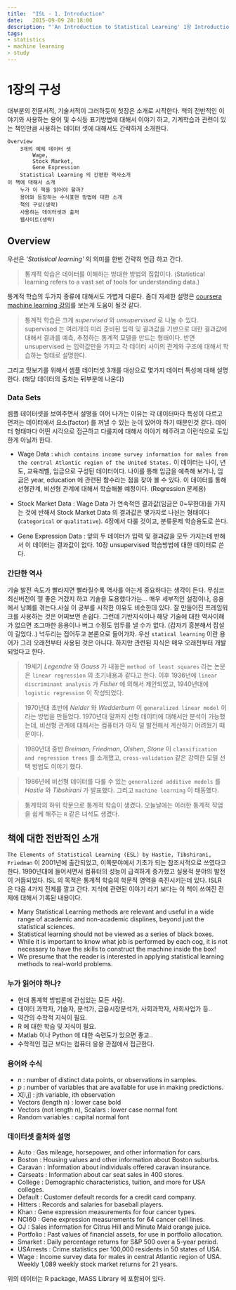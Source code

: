 ```yaml
---
title:  "ISL - 1. Introduction"
date:   2015-09-09 20:18:00
description: "'An Introduction to Statistical Learning' 1장 Introduction 공부"
tags: 
- statistics
- machine learning
- study
---
```


# 1장의 구성
대부분의 전문서적, 기술서적이 그러하듯이 첫장은 소개로 시작한다. 책의 전반적인 이야기와 사용하는 용어 및 수식등 표기방법에 대해서 이야기 하고, 기계학습과 관련이 있는 책인만큼 사용하는 데이터 셋에 대해서도 간략하게 소개한다.

	Overview
		3개의 예제 데이터 셋
			Wage, 
			Stock Market, 
			Gene Expression 
		Statistical Learning 의 간편한 역사소개
	이 책에 대해서 소개
		누가 이 책을 읽어야 할까?
		용어와 등장하는 수식표현 방법에 대한 소개
		책의 구성(생략)
		사용하는 데이터셋과 출처
		웹사이트(생략)

## Overview
우선은 *'Statistical learning'* 의 의미를 한번 간략히 언급 하고 간다.

> 통계적 학습은 데이터를 이해하는 방대한 방법의 집합이다.
> (Statistical learning refers to a vast set of tools for understanding data.)

통계적 학습의 두가지 종류에 대해서도 가볍게 다룬다. 좀더 자세한 설명은 [coursera machine learning 강의](https://class.coursera.org/ml-003/lecture/3)를 보는게 도움이 될것 같다.

> 통계적 학습은 크게 *supervised* 와 *unsupervised* 로 나눌 수 있다. 
> supervised 는 여러개의 미리 준비된 입력 및 결과값을 기반으로 대한 결과값에 대해서 결과를 예측, 추정하는 통계적 모델을 만드는 형태이다.
> 반면 unsupervised 는 입력값만을 가지고 각 데이터 사이의 관계와 구조에 대해서 학습하는 형태로 설명한다.

그리고 맛보기를 위해서 셈플 데이터셋 3개를 대상으로 몇가지 데이터 특성에 대해 설명한다.
(해당 데이터의 출처는 뒤부분에 나온다)

### Data Sets
셈플 데이터셋을 보여주면서 설명을 이어 나가는 이유는 각 데이터마다 특성이 다르고 먼저는 데이터에서 요소(factor) 를 꺼낼 수 있는 눈이 있어야 하기 때문인것 같다. 데이터 형태마다 어떤 시각으로 접근하고 다룰지에 대해서 이야기 해주려고 이런식으로 도입한게 아닐까 한다.

* Wage Data : `which contains income survey information for males from the central Atlantic region of the United States.`
이 데이터는 나이, 년도, 교육레벨, 임금으로 구성된 데이터이다.
나이를 통해 임금을 예측해 보거나,
임금은 year, education 에 관련된 함수라는 점을 찾아 볼 수 있다. 
이 데이터를 통해 선형관계, 비선형 관계에 대해서 학습해볼 예정이다. (Regression 문제용)

* Stock Market Data : Wage Data 가 연속적인 결과값(임금은 0~무한대)을 가지는 것에 반해서 Stock Market Data 의 결과값은 몇가지로 나뉜는 형태이다(`categorical` or `qualitative`).
4장에서 다룰 것이고, 분류문제 학습용도로 쓴다.

* Gene Expression Data : 앞의 두 데이터가 입력 및 결과값을 모두 가지는데 반해서 이 데이터는 결과값이 없다. 10장 unsupervised 학습방법에 대한 데이터로 쓴다.


### 간단한 역사
기술 발전 속도가 빨라지면 빨라질수록 역사를 아는게 중요하다는 생각이 든다. 무심코 최신버전이 젤 좋은 거겠지 하고 기술을 도용했다가는... 매우 세부적인 설정이나, 응용에서 낭폐를 겪는다.사실 이 공부를 시작한 이유도 비슷한데 있다. 잘 만들어진 프레임워크를 사용하는 것은 어찌보면 손쉽다.
그런데 기반지식이나 해당 기술에 대한 역사이해가 없으면 조그마한 응용이나 버그 수정도 엄두를 낼 수가 없다. (갑자기 흥분해서 잡설이 길었다..) 넉두리는 접어두고 본론으로 들어가자.
우선 `statical learning` 이란 용어가 그리 오래전부터 사용된 것은 아니다. 하지만 관련된 지식은 매우 오래전부터 개발되었다고 한다.

> 19세기 *Legendre* 와 *Gauss* 가 내놓은 `method of least squares` 라는 논문은 `linear regression` 의 초기내용과 같다고 한다. 이후 1936년에 `linear discriminant analysis` 가 *Fisher* 에 의해서 제안되었고, 1940년대에 `logistic regression` 이 작성되었다. 

> 1970년대 초반에 *Nelder* 와 *Wedderburn* 이 `generalized linear model` 이라는 방법을 만들었다. 1970년대 말까지 선형 데이터에 대해서만 분석이 가능했는데, 비선형 관계에 대해서는 컴퓨터가 아직 덜 발전해서 계산하기 어려웠기 때문이다. 

> 1980년대 중반 *Breiman*, *Friedman*, *Olshen*, *Stone* 이 `classification and regression trees` 를 소개했고, `cross-validation` 같은 강력한 모델 선택 방법도 이야기 했다. 

> 1986년에 비선형 데이터를 다룰 수 있는 `generalized additive models` 를 *Hastie* 와 *Tibshirani* 가 발표했다. 그리고 `machine learning` 이 태동했다. 

> 통계학의 하위 학문으로 통계적 학습이 생겼다. 오늘날에는 이러한 통계적 작업을 쉽게 해주는 `R` 같은 녀석도 생겼다.

## 책에 대한 전반적인 소개
`The Elements of Statistical Learning (ESL) by Hastie, Tibshirani, Friedman` 이 2001년에 출간되었고, 이쪽분야에서 기초가 되는 참조서적으로 쓰였다고 한다. 1990년대에 들어서면서 컴퓨터의 성능이 급격하게 증가했고 실용적 분야의 발전이 거듭되었다. ISL 의 목적은 통계적 학습의 학문적 영역을 촉진시키는데 있다.
ISLR 은 다음 4가지 전제를 깔고 간다. 지식에 관련된 이야기 라기 보다는 이 책이 쓰여진 전제에 대해서 기록된 내용이다.

* Many Statistical Learning methods are relevant and useful in a wide range of academic and non-academic displines, beyond just the statistical sciences. 
* Statistical learning should not be viewed as a series of black boxes.
* While it is important to know what job is performed by each cog, it is not necessary to have the skills to construct the machine inside the box!
* We presume that the reader is interested in applying statistical learning methods to real-world problems.

### 누가 읽어야 하나?
* 현대 통계학 방법론에 관심있는 모든 사람.
* 데이터 과학자, 기술자, 분석가, 금융시장분석가, 사회과학자, 사회사업가 등..
* 약간의 수학적 지식이 필요.
* R 에 대한 학습 및 지식이 필요.
* Matlab 이나 Python 에 대한 숙련도가 있으면 좋고..
* 수학적인 접근 보다는 컴퓨터 응용 관점에서 접근한다.

### 용어와 수식
* *n* : number of distinct data points, or observations in samples.
* *p* : number of variables that are available for use in making predictions.
* X[i,j] : jth variable, ith observation
* Vectors (length n) : lower case bold
* Vectors (not length n), Scalars : lower case normal font
* Random variables : capital normal font

### 데이터셋 출처와 설명
* Auto : Gas mileage, horsepower, and other information for cars.
* Boston : Housing values and other information about Boston suburbs. 
* Caravan : Information about individuals offered caravan insurance. 
* Carseats : Information about car seat sales in 400 stores.
* College : Demographic characteristics, tuition, and more for USA colleges. 
* Default : Customer default records for a credit card company.
* Hitters : Records and salaries for baseball players.
* Khan : Gene expression measurements for four cancer types.
* NCI60 : Gene expression measurements for 64 cancer cell lines.
* OJ : Sales information for Citrus Hill and Minute Maid orange juice. 
* Portfolio : Past values of financial assets, for use in portfolio allocation. 
* Smarket : Daily percentage returns for S&P 500 over a 5-year period.
* USArrests : Crime statistics per 100,000 residents in 50 states of USA.
* Wage : Income survey data for males in central Atlantic region of USA. Weekly 1,089 weekly stock market returns for 21 years.

위의 데이터는 R package, MASS Library 에 포함되어 있다.
